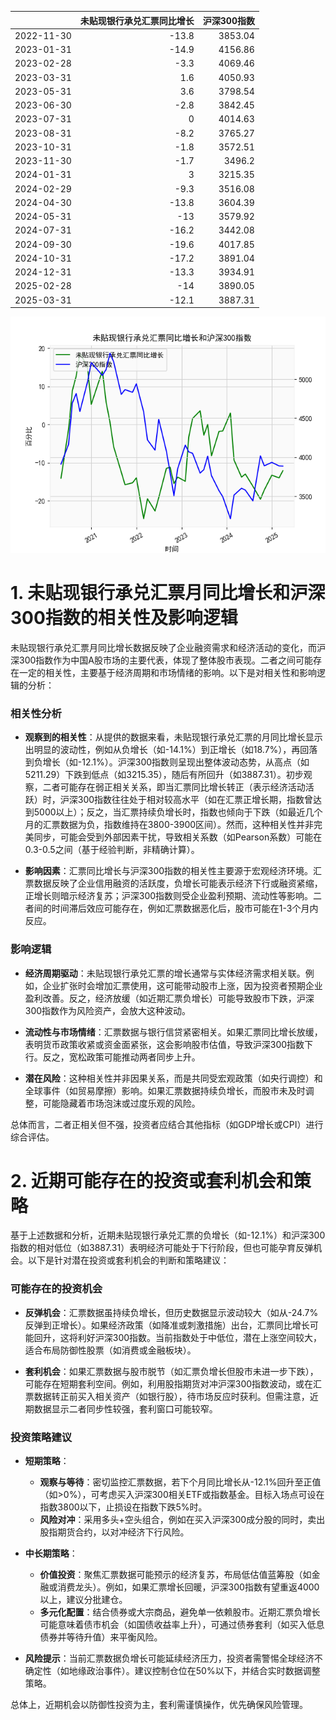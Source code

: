 |            |   未贴现银行承兑汇票同比增长 |   沪深300指数 |
|:-----------|-----------------------------:|--------------:|
| 2022-11-30 |                        -13.8 |       3853.04 |
| 2023-01-31 |                        -14.9 |       4156.86 |
| 2023-02-28 |                         -3.3 |       4069.46 |
| 2023-03-31 |                          1.6 |       4050.93 |
| 2023-05-31 |                          3.6 |       3798.54 |
| 2023-06-30 |                         -2.8 |       3842.45 |
| 2023-07-31 |                          0   |       4014.63 |
| 2023-08-31 |                         -8.2 |       3765.27 |
| 2023-10-31 |                         -1.8 |       3572.51 |
| 2023-11-30 |                         -1.7 |       3496.2  |
| 2024-01-31 |                          3   |       3215.35 |
| 2024-02-29 |                         -9.3 |       3516.08 |
| 2024-04-30 |                        -13.8 |       3604.39 |
| 2024-05-31 |                        -13   |       3579.92 |
| 2024-07-31 |                        -16.2 |       3442.08 |
| 2024-09-30 |                        -19.6 |       4017.85 |
| 2024-10-31 |                        -17.2 |       3891.04 |
| 2024-12-31 |                        -13.3 |       3934.91 |
| 2025-02-28 |                        -14   |       3890.05 |
| 2025-03-31 |                        -12.1 |       3887.31 |

![图](bank_hs300.png)

# 1. 未贴现银行承兑汇票月同比增长和沪深300指数的相关性及影响逻辑

未贴现银行承兑汇票月同比增长数据反映了企业融资需求和经济活动的变化，而沪深300指数作为中国A股市场的主要代表，体现了整体股市表现。二者之间可能存在一定的相关性，主要基于经济周期和市场情绪的影响。以下是对相关性和影响逻辑的分析：

### 相关性分析
- **观察到的相关性**：从提供的数据来看，未贴现银行承兑汇票的月同比增长显示出明显的波动性，例如从负增长（如-14.1%）到正增长（如18.7%），再回落到负增长（如-12.1%）。沪深300指数则呈现出整体波动态势，从高点（如5211.29）下跌到低点（如3215.35），随后有所回升（如3887.31）。初步观察，二者可能存在弱正相关关系，即当汇票同比增长转正（表示经济活动活跃）时，沪深300指数往往处于相对较高水平（如在汇票正增长期，指数曾达到5000以上）；反之，当汇票持续负增长时，指数也倾向于下跌（如最近几个月的汇票数据为负，指数维持在3800-3900区间）。然而，这种相关性并非完美同步，可能会受到外部因素干扰，导致相关系数（如Pearson系数）可能在0.3-0.5之间（基于经验判断，非精确计算）。
  
- **影响因素**：汇票同比增长与沪深300指数的相关性主要源于宏观经济环境。汇票数据反映了企业信用融资的活跃度，负增长可能表示经济下行或融资紧缩，正增长则暗示经济复苏；沪深300指数则受企业盈利预期、流动性等影响。二者间的时间滞后效应可能存在，例如汇票数据恶化后，股市可能在1-3个月内反应。

### 影响逻辑
- **经济周期驱动**：未贴现银行承兑汇票的增长通常与实体经济需求相关联。例如，企业扩张时会增加汇票使用，这可能带动股市上涨，因为投资者预期企业盈利改善。反之，经济放缓（如近期汇票负增长）可能导致股市下跌，沪深300指数作为风险资产，会放大这种波动。
  
- **流动性与市场情绪**：汇票数据与银行信贷紧密相关。如果汇票同比增长放缓，表明货币政策收紧或资金面紧张，这会影响股市估值，导致沪深300指数下行。反之，宽松政策可能推动两者同步上升。
  
- **潜在风险**：这种相关性并非因果关系，而是共同受宏观政策（如央行调控）和全球事件（如贸易摩擦）影响。如果汇票数据持续负增长，而股市未及时调整，可能隐藏着市场泡沫或过度乐观的风险。

总体而言，二者正相关但不强，投资者应结合其他指标（如GDP增长或CPI）进行综合评估。

# 2. 近期可能存在的投资或套利机会和策略

基于上述数据和分析，近期未贴现银行承兑汇票的负增长（如-12.1%）和沪深300指数的相对低位（如3887.31）表明经济可能处于下行阶段，但也可能孕育反弹机会。以下是针对潜在投资或套利机会的判断和策略建议：

### 可能存在的投资机会
- **反弹机会**：汇票数据虽持续负增长，但历史数据显示波动较大（如从-24.7%反弹到正增长）。如果经济政策（如降准或刺激措施）出台，汇票同比增长可能回升，这将利好沪深300指数。当前指数处于中低位，潜在上涨空间较大，适合布局防御性股票（如消费或金融板块）。
  
- **套利机会**：如果汇票数据与股市脱节（如汇票负增长但股市未进一步下跌），可能存在短期套利空间。例如，利用股指期货对冲沪深300指数波动，或在汇票数据转正前买入相关资产（如银行股），待市场反应时获利。但需注意，近期数据显示二者同步性较强，套利窗口可能较窄。

### 投资策略建议
- **短期策略**：
  - **观察与等待**：密切监控汇票数据，若下个月同比增长从-12.1%回升至正值（如>0%），可考虑买入沪深300相关ETF或指数基金。目标入场点可设在指数3800以下，止损设在指数下跌5%时。
  - **风险对冲**：采用多头+空头组合，例如在买入沪深300成分股的同时，卖出股指期货合约，以对冲经济下行风险。
  
- **中长期策略**：
  - **价值投资**：聚焦汇票数据可能预示的经济复苏，布局低估值蓝筹股（如金融或消费龙头）。例如，如果汇票增长回暖，沪深300指数有望重返4000以上，建议分批建仓。
  - **多元化配置**：结合债券或大宗商品，避免单一依赖股市。近期汇票负增长可能意味着债市机会（如国债收益率上升），可通过债券套利（如买入低息债券并等待升值）来平衡风险。
  
- **风险提示**：当前汇票数据负增长可能延续经济压力，投资者需警惕全球经济不确定性（如地缘政治事件）。建议控制仓位在50%以下，并结合实时数据调整策略。

总体上，近期机会以防御性投资为主，套利需谨慎操作，优先确保风险管理。